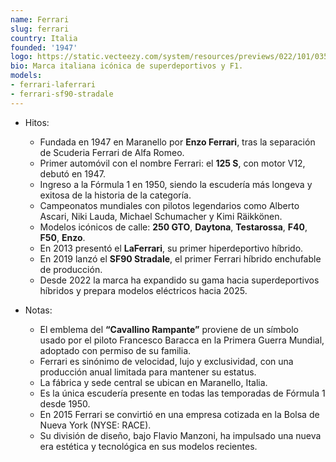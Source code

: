 ```yaml
---
name: Ferrari
slug: ferrari
country: Italia
founded: '1947'
logo: https://static.vecteezy.com/system/resources/previews/022/101/035/original/ferrari-logo-transparent-free-png.png
bio: Marca italiana icónica de superdeportivos y F1.
models:
- ferrari-laferrari
- ferrari-sf90-stradale
---
```


- Hitos:  
  - Fundada en 1947 en Maranello por **Enzo Ferrari**, tras la separación de Scuderia Ferrari de Alfa Romeo.  
  - Primer automóvil con el nombre Ferrari: el **125 S**, con motor V12, debutó en 1947.  
  - Ingreso a la Fórmula 1 en 1950, siendo la escudería más longeva y exitosa de la historia de la categoría.  
  - Campeonatos mundiales con pilotos legendarios como Alberto Ascari, Niki Lauda, Michael Schumacher y Kimi Räikkönen.  
  - Modelos icónicos de calle: **250 GTO**, **Daytona**, **Testarossa**, **F40**, **F50**, **Enzo**.  
  - En 2013 presentó el **LaFerrari**, su primer hiperdeportivo híbrido.  
  - En 2019 lanzó el **SF90 Stradale**, el primer Ferrari híbrido enchufable de producción.  
  - Desde 2022 la marca ha expandido su gama hacia superdeportivos híbridos y prepara modelos eléctricos hacia 2025.  

- Notas:  
  - El emblema del **“Cavallino Rampante”** proviene de un símbolo usado por el piloto Francesco Baracca en la Primera Guerra Mundial, adoptado con permiso de su familia.  
  - Ferrari es sinónimo de velocidad, lujo y exclusividad, con una producción anual limitada para mantener su estatus.  
  - La fábrica y sede central se ubican en Maranello, Italia.  
  - Es la única escudería presente en todas las temporadas de Fórmula 1 desde 1950.  
  - En 2015 Ferrari se convirtió en una empresa cotizada en la Bolsa de Nueva York (NYSE: RACE).  
  - Su división de diseño, bajo Flavio Manzoni, ha impulsado una nueva era estética y tecnológica en sus modelos recientes.  
